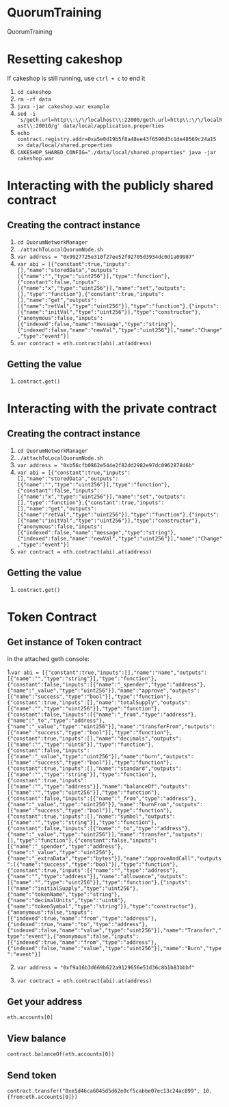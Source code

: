 # QuorumTraining
QuorumTraining

# Resetting cakeshop

If cakeshop is still running, use `ctrl + c` to end it

1. `cd cakeshop`
2. `rm -rf data`
3. `java -jar cakeshop.war example`
4. `sed -i 's/geth.url=http\\:\/\/localhost\\:22000/geth.url=http\\:\/\/localhost\\:20010/g' data/local/application.properties`
5. `echo contract.registry.addr=0xa5e0d19b5f8a48ee43f6590d3c1de48569c24a15 >> data/local/shared.properties`
6. `CAKESHOP_SHARED_CONFIG="./data/local/shared.properties" java -jar cakeshop.war`

# Interacting with the publicly shared contract

## Creating the contract instance

1. `cd QuorumNetworkManager`
2. `./attachToLocalQuorumNode.sh`
3. `var address = "0x9927725e310f27ee52f92705d3934dc0d1a09987"`
4. `var abi = [{"constant":true,"inputs":[],"name":"storedData","outputs":[{"name":"","type":"uint256"}],"type":"function"},{"constant":false,"inputs":[{"name":"x","type":"uint256"}],"name":"set","outputs":[],"type":"function"},{"constant":true,"inputs":[],"name":"get","outputs":[{"name":"retVal","type":"uint256"}],"type":"function"},{"inputs":[{"name":"initVal","type":"uint256"}],"type":"constructor"},{"anonymous":false,"inputs":[{"indexed":false,"name":"message","type":"string"},{"indexed":false,"name":"newVal","type":"uint256"}],"name":"Change","type":"event"}]`
5. `var contract = eth.contract(abi).at(address)`

## Getting the value

1. `contract.get()`

# Interacting with the private contract

## Creating the contract instance

1. `cd QuorumNetworkManager`
2. `./attachToLocalQuorumNode.sh`
3. `var address = "0xb56cfb0862e544e2f82dd2982e97dc096287846b"`
4. `var abi = [{"constant":true,"inputs":[],"name":"storedData","outputs":[{"name":"","type":"uint256"}],"type":"function"},{"constant":false,"inputs":[{"name":"x","type":"uint256"}],"name":"set","outputs":[],"type":"function"},{"constant":true,"inputs":[],"name":"get","outputs":[{"name":"retVal","type":"uint256"}],"type":"function"},{"inputs":[{"name":"initVal","type":"uint256"}],"type":"constructor"},{"anonymous":false,"inputs":[{"indexed":false,"name":"message","type":"string"},{"indexed":false,"name":"newVal","type":"uint256"}],"name":"Change","type":"event"}]`
5. `var contract = eth.contract(abi).at(address)`

## Getting the value

1. `contract.get()`

# Token Contract

## Get instance of Token contract

In the attached geth console:

1.`var abi = [{"constant":true,"inputs":[],"name":"name","outputs":[{"name":"","type":"string"}],"type":"function"},{"constant":false,"inputs":[{"name":"_spender","type":"address"},{"name":"_value","type":"uint256"}],"name":"approve","outputs":[{"name":"success","type":"bool"}],"type":"function"},{"constant":true,"inputs":[],"name":"totalSupply","outputs":[{"name":"","type":"uint256"}],"type":"function"},{"constant":false,"inputs":[{"name":"_from","type":"address"},{"name":"_to","type":"address"},{"name":"_value","type":"uint256"}],"name":"transferFrom","outputs":[{"name":"success","type":"bool"}],"type":"function"},{"constant":true,"inputs":[],"name":"decimals","outputs":[{"name":"","type":"uint8"}],"type":"function"},{"constant":false,"inputs":[{"name":"_value","type":"uint256"}],"name":"burn","outputs":[{"name":"success","type":"bool"}],"type":"function"},{"constant":true,"inputs":[],"name":"standard","outputs":[{"name":"","type":"string"}],"type":"function"},{"constant":true,"inputs":[{"name":"","type":"address"}],"name":"balanceOf","outputs":[{"name":"","type":"uint256"}],"type":"function"},{"constant":false,"inputs":[{"name":"_from","type":"address"},{"name":"_value","type":"uint256"}],"name":"burnFrom","outputs":[{"name":"success","type":"bool"}],"type":"function"},{"constant":true,"inputs":[],"name":"symbol","outputs":[{"name":"","type":"string"}],"type":"function"},{"constant":false,"inputs":[{"name":"_to","type":"address"},{"name":"_value","type":"uint256"}],"name":"transfer","outputs":[],"type":"function"},{"constant":false,"inputs":[{"name":"_spender","type":"address"},{"name":"_value","type":"uint256"},{"name":"_extraData","type":"bytes"}],"name":"approveAndCall","outputs":[{"name":"success","type":"bool"}],"type":"function"},{"constant":true,"inputs":[{"name":"","type":"address"},{"name":"","type":"address"}],"name":"allowance","outputs":[{"name":"","type":"uint256"}],"type":"function"},{"inputs":[{"name":"initialSupply","type":"uint256"},{"name":"tokenName","type":"string"},{"name":"decimalUnits","type":"uint8"},{"name":"tokenSymbol","type":"string"}],"type":"constructor"},{"anonymous":false,"inputs":[{"indexed":true,"name":"from","type":"address"},{"indexed":true,"name":"to","type":"address"},{"indexed":false,"name":"value","type":"uint256"}],"name":"Transfer","type":"event"},{"anonymous":false,"inputs":[{"indexed":true,"name":"from","type":"address"},{"indexed":false,"name":"value","type":"uint256"}],"name":"Burn","type":"event"}]
`  


2. `var address = "0xf9a16b3d669b622a9129656e51d36c8b1b83bbbf"`  


3. `var contract = eth.contract(abi).at(address)`

## Get your address

`eth.accounts[0]`

## View balance

`contract.balanceOf(eth.accounts[0])`

## Send token

`contract.transfer("0xe5d46ca6045d5d62e0cf5cabbe07ec13c24ac899", 10, {from:eth.accounts[0]})`

